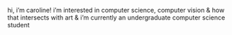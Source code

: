 hi, i’m caroline!
i’m interested in computer science, computer vision & how that intersects with art & i’m currently an undergraduate computer science student

<!---
c-sh1/c-sh1 is a ✨ special ✨ repository because its `README.md` (this file) appears on your GitHub profile.
You can click the Preview link to take a look at your changes.
--->
